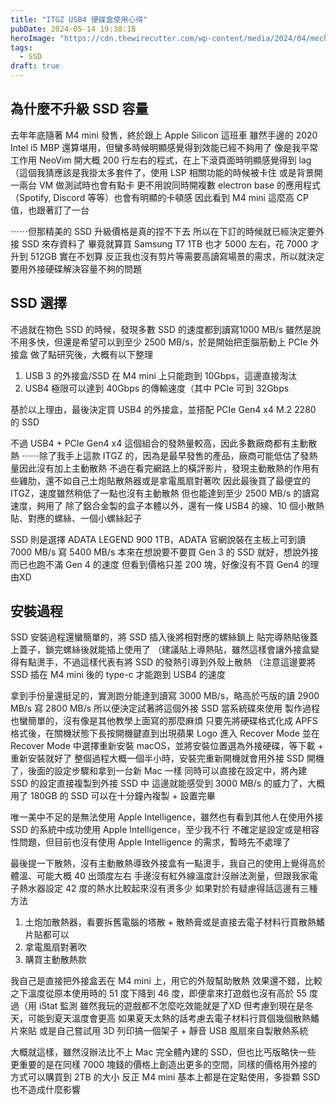 ```yaml
---
title: "ITGZ USB4 硬碟盒使用心得"
pubDate: 2024-05-14 19:38:18
heroImage: "https://cdn.thewirecutter.com/wp-content/media/2024/04/mechanicalkeyboards-2048px-1353-2x1-1.jpg?width=2048&quality=75&crop=2:1&auto=webp"
tags:
  - SSD
draft: true
---
```


## 為什麼不升級 SSD 容量

去年年底隨著 M4 mini 發售，終於跟上 Apple Silicon 這班車
雖然手邊的 2020 Intel i5 MBP 還算堪用，但蠻多時候明顯感覺得到效能已經不夠用了
像是我平常工作用 NeoVim 開大概 200 行左右的程式，在上下滾頁面時明顯感覺得到 lag
（這個我猜應該是我掛太多套件了，使用 LSP 相關功能的時候被卡住
或是背景開一兩台 VM 做測試時也會有點卡
更不用說同時開複數 electron base 的應用程式（Spotify, Discord 等等）也會有明顯的卡頓感
因此看到 M4 mini 這麼高 CP 值，也跟著訂了一台

⋯⋯但那精美的 SSD 升級價格是真的捏不下去
所以在下訂的時候就已經決定要外接 SSD 來存資料了
畢竟就算買 Samsung T7 1TB 也才 5000 左右，花 7000 才升到 512GB 實在不划算
反正我也沒有剪片等需要高讀寫場景的需求，所以就決定要用外接硬碟解決容量不夠的問題

## SSD 選擇

不過就在物色 SSD 的時候，發現多數 SSD 的速度都到讀寫1000 MB/s
雖然是說不用多快，但還是希望可以到至少 2500 MB/s，於是開始把歪腦筋動上 PCIe 外接盒
做了點研究後，大概有以下整理

1. USB 3 的外接盒/SSD 在 M4 mini 上只能跑到 10Gbps，這邊直接淘汰
2. USB4 極限可以達到 40Gbps 的傳輸速度（其中 PCIe 可到 32Gbps

基於以上理由，最後決定買 USB4 的外接盒，並搭配 PCIe Gen4 x4 M.2 2280 的 SSD

不過 USB4 + PCIe Gen4 x4 這個組合的發熱量較高，因此多數廠商都有主動散熱
⋯⋯除了我手上這款 ITGZ 的，因為是最早發售的產品，廠商可能低估了發熱量因此沒有加上主動散熱
不過在看完網路上的橫評影片，發現主動散熱的作用有些雞肋，還不如自己土炮貼散熱器或是拿電風扇對著吹
因此最後買了最便宜的 ITGZ，速度雖然稍低了一點也沒有主動散熱
但也能達到至少 2500 MB/s 的讀寫速度，夠用了
除了鋁合金製的盒子本體以外，還有一條 USB4 的線、10 個小散熱貼、對應的螺絲、一個小螺絲起子

SSD 則是選擇 ADATA LEGEND 900 1TB，ADATA 官網說裝在主板上可到讀 7000 MB/s 寫 5400 MB/s
本來在想說要不要買 Gen 3 的 SSD 就好，想說外接而已也跑不滿 Gen 4 的速度
但看到價格只差 200 塊，好像沒有不買 Gen4 的理由XD

## 安裝過程

SSD 安裝過程還蠻簡單的，將 SSD 插入後將相對應的螺絲鎖上
貼完導熱貼後蓋上蓋子，鎖完螺絲後就能插上使用了
（建議貼上導熱貼，雖然這樣會讓外接盒變得有點燙手，不過這樣代表有將 SSD 的發熱引導到外殼上散熱
（注意這邊要將 SSD 插在 M4 mini 後的 type-c 才能跑到 USB4 的速度

拿到手份量還挺足的，實測跑分能達到讀寫 3000 MB/s，略高於丐版的讀 2900 MB/s 寫 2800 MB/s
所以便決定試著將這個外接 SSD 當系統碟來使用
製作過程也蠻簡單的，沒有像是其他教學上面寫的那麼麻煩
只要先將硬碟格式化成 APFS 格式後，在關機狀態下長按開機鍵直到出現蘋果 Logo 進入 Recover Mode
並在 Recover Mode 中選擇重新安裝 macOS，並將安裝位置選為外接硬碟，等下載 + 重新安裝就好了
整個過程大概一個半小時，安裝完重新開機就會用外接 SSD 開機了，後面的設定步驟和拿到一台新 Mac 一樣
同時可以直接在設定中，將內建 SSD 的設定直接複製到外接 SSD 中
這邊就能感受到 3000 MB/s 的威力了，大概用了 180GB 的 SSD 可以在十分鐘內複製 + 設置完畢

唯一美中不足的是無法使用 Apple Intelligence，雖然也有看到其他人在使用外接 SSD 的系統中成功使用 Apple Intelligence，至少我不行
不確定是設定或是相容性問題，但目前也沒有使用 Apple Intelligence 的需求，暫時先不處理了

最後提一下散熱，沒有主動散熱導致外接盒有一點燙手，我自己的使用上覺得高於體溫、可能大概 40 出頭度左右
手邊沒有紅外線溫度計沒辦法測量，但跟我家電子熱水器設定 42 度的熱水比較起來沒有燙多少
如果對於有疑慮得話這邊有三種方法

1. 土炮加散熱器，看要拆舊電腦的塔散 + 散熱膏或是直接去電子材料行買散熱鰭片貼都可以
2. 拿電風扇對著吹
3. 購買主動散熱款

我自己是直接把外接盒丟在 M4 mini 上，用它的外殼幫助散熱
效果還不錯，比較之下溫度從原本使用時的 51 度下降到 46 度，即便拿來打遊戲也沒有高於 55 度過（用 iStat 監測
雖然我玩的遊戲都不怎麼吃效能就是了XD
但考慮到現在是冬天，可能到夏天溫度會更高
如果夏天太熱的話考慮去電子材料行買個幾個散熱鰭片來貼
或是自己嘗試用 3D 列印搞一個架子 + 靜音 USB 風扇來自製散熱系統

大概就這樣，雖然沒辦法比不上 Mac 完全體內建的 SSD，但也比丐版略快一些
更重要的是在同樣 7000 塊錢的價格上創造出更多的空間，同樣的價格用外接的方式可以購買到 2TB 的大小
反正 M4 mini 基本上都是在定點使用，多掛顆 SSD 也不造成什麼影響
